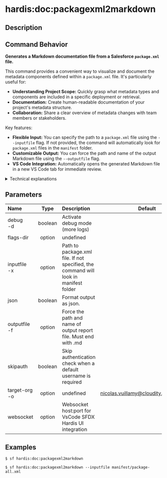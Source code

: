 <!-- This file has been generated with command 'sf hardis:doc:plugin:generate'. Please do not update it manually or it may be overwritten -->
# hardis:doc:packagexml2markdown

## Description


## Command Behavior

**Generates a Markdown documentation file from a Salesforce `package.xml` file.**

This command provides a convenient way to visualize and document the metadata components defined within a `package.xml` file. It's particularly useful for:

- **Understanding Project Scope:** Quickly grasp what metadata types and components are included in a specific deployment or retrieval.
- **Documentation:** Create human-readable documentation of your project's metadata structure.
- **Collaboration:** Share a clear overview of metadata changes with team members or stakeholders.

Key features:

- **Flexible Input:** You can specify the path to a `package.xml` file using the `--inputfile` flag. If not provided, the command will automatically look for `package.xml` files in the `manifest` folder.
- **Customizable Output:** You can force the path and name of the output Markdown file using the `--outputfile` flag.
- **VS Code Integration:** Automatically opens the generated Markdown file in a new VS Code tab for immediate review.

<details markdown="1">
<summary>Technical explanations</summary>

The command's technical implementation involves:

- **XML Parsing:** It reads the content of the specified `package.xml` file and parses its XML structure to extract the metadata types and their members.
- **Markdown Generation:** It utilizes the `DocBuilderPackageXML.generatePackageXmlMarkdown` utility to transform the parsed `package.xml` data into a structured Markdown format. This utility handles the formatting and organization of the metadata information.
- **File System Operations:** It uses `fs-extra` (implicitly through `DocBuilderPackageXML`) to read the input `package.xml` and write the generated Markdown file.
- **WebSocket Communication:** It interacts with a WebSocket client (`WebSocketClient.requestOpenFile`) to open the generated Markdown file in a VS Code tab, enhancing user experience.
- **Salesforce Org Context:** It can optionally use the `target-org` flag to provide context, such as the instance URL, which might be used for generating links or additional information within the Markdown.
</details>


## Parameters

|Name|Type|Description|Default|Required|Options|
|:---|:--:|:----------|:-----:|:------:|:-----:|
|debug<br/>-d|boolean|Activate debug mode (more logs)||||
|flags-dir|option|undefined||||
|inputfile<br/>-x|option|Path to package.xml file. If not specified, the command will look in manifest folder||||
|json|boolean|Format output as json.||||
|outputfile<br/>-f|option|Force the path and name of output report file. Must end with .md||||
|skipauth|boolean|Skip authentication check when a default username is required||||
|target-org<br/>-o|option|undefined|nicolas.vuillamy@cloudity.com.playnico|||
|websocket|option|Websocket host:port for VsCode SFDX Hardis UI integration||||

## Examples

```shell
$ sf hardis:doc:packagexml2markdown
```

```shell
$ sf hardis:doc:packagexml2markdown --inputfile manifest/package-all.xml
```


